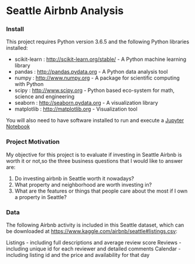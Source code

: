 # Seattle Airbnb Analysis

### Install

This project requires Python version 3.6.5 and the following Python libraries installed:

- scikit-learn : http://scikit-learn.org/stable/ - A Python machine learning library
- pandas : http://pandas.pydata.org - A Python data analysis tool
- numpy : http://www.numpy.org - A package for scientific computing with Python
- scipy : http://www.scipy.org - Python based eco-system for math, science and engineering
- seaborn : http://seaborn.pydata.org - A visualization library
- matplotlib : http://matplotlib.org - Visualization tool

You will also need to have software installed to run and execute a [Jupyter Notebook](http://ipython.org/notebook.html)

### Project Motivation
My objective for this project is to evaluate if investing in Seattle Airbnb is worth it or not,so the three business questions that I would like to answer are:
1. Do investing airbnb in Seattle worth it nowadays?
2. What property and neighborhood are worth investing in?
3. What are the features or things that people care about the most if I own a property in Seattle?


### Data

The following Airbnb activity is included in this Seattle dataset, which can be downloaded at https://www.kaggle.com/airbnb/seattle#listings.csv:

Listings - including full descriptions and average review score
Reviews - including unique id for each reviewer and detailed comments
Calendar - including listing id and the price and availability for that day
